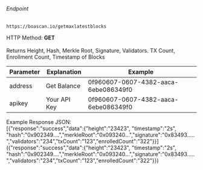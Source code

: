 ###### Endpoint

    https://boascan.io/getmaxlatestblocks

HTTP Method: **GET**
<br/>
<br/>
Returns Height, Hash, Merkle Root, Signature, Validators. TX Count, Enrollment Count, Timestamp of Blocks

| Parameter | Explanation  | Example                              |
| --------- | ------------ | ------------------------------------ |
| address   | Get Balance  | 0f960607-0607-4382-aaca-6ebe086349f0 |
| apikey    | Your API Key | 0f960607-0607-4382-aaca-6ebe086349f0 |

Example Response JSON:<br/>
[{"response":"success","data":{"height":"23423", "timestamp":"2s", "hash":"0x902349....","merkleRoot":"0x093240...","signature":"0x83493.....","validators":"234","txCount":"123","enrolledCount":"322"}}]({"response":"success","data":{"height":"23423", "timestamp":"2s", "hash":"0x902349....","merkleRoot":"0x093240...","signature":"0x83493.....","validators":"234","txCount":"123","enrolledCount":"322"}})
